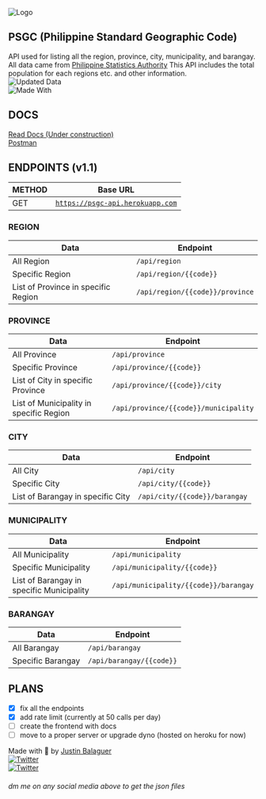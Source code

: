 ![Logo](https://repository-images.githubusercontent.com/314212293/56574f00-2f00-11eb-81c6-7f2def9c2bcc)
## PSGC (Philippine Standard Geographic Code)

API used for listing all the region, province, city, municipality, and barangay. All data came from
[Philippine Statistics Authority](https://psa.gov.ph)
This API includes the total population for each regions etc. and other information.\
![Updated Data](https://img.shields.io/badge/Data-as%20of%20June%202020-green.svg)\
![Made With](https://img.shields.io/badge/Made%20with-Node.JS-68A063?style=for-the-badge&logo=Node.JS)

## DOCS
[Read Docs (Under construction)](https://psgc.vercel.app)\
[Postman](https://www.getpostman.com/collections/0dd096df874f87cc4a7d)

## ENDPOINTS (v1.1)

METHOD | Base URL
------------ | -------------
GET | [`https://psgc-api.herokuapp.com`](https://psgc-api.herokuapp.com/)

### REGION
Data | Endpoint
------------ | -------------
All Region | ```/api/region```
Specific Region | ```/api/region/{{code}}```
List of Province in specific Region | ```/api/region/{{code}}/province```

### PROVINCE
Data | Endpoint
------------ | -------------
All Province | ```/api/province```
Specific Province | ```/api/province/{{code}}```
List of City in specific Province | ```/api/province/{{code}}/city```
List of Municipality in specific Region | ```/api/province/{{code}}/municipality```

### CITY
Data | Endpoint
------------ | -------------
All City | ```/api/city```
Specific City | ```/api/city/{{code}}```
List of Barangay in specific City | ```/api/city/{{code}}/barangay```

### MUNICIPALITY
Data | Endpoint
------------ | -------------
All Municipality | ```/api/municipality```
Specific Municipality | ```/api/municipality/{{code}}```
List of Barangay in specific Municipality | ```/api/municipality/{{code}}/barangay```

### BARANGAY
Data | Endpoint
------------ | -------------
All Barangay | ```/api/barangay```
Specific Barangay | ```/api/barangay/{{code}}```

## PLANS
- [x] fix all the endpoints
- [x] add rate limit (currently at 50 calls per day)
- [ ] create the frontend with docs
- [ ] move to a proper server or upgrade dyno (hosted on heroku for now)

Made with 💜 by [Justin Balaguer](https://justinbalaguer.github.io/)\
[![Twitter](https://img.shields.io/badge/@ojintoji-Twitter-00acee.svg)](https://twitter.com/ojintoji/)\
[![Twitter](https://img.shields.io/badge/@ojintojix-Facebook-3b5998.svg)](https://facebook.com/ojintojix/)
###### dm me on any social media above to get the json files
